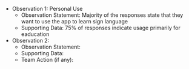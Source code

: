 - Observation 1: Personal Use
  - Observation Statement: Majority of the responses state that they want to use the app to learn sign language
  - Supporting Data: 75% of responses indicate usage primarily for eaducation
- Observation 2:
  - Observation Statement:
  - Supporting Data:
  - Team Action (if any):
